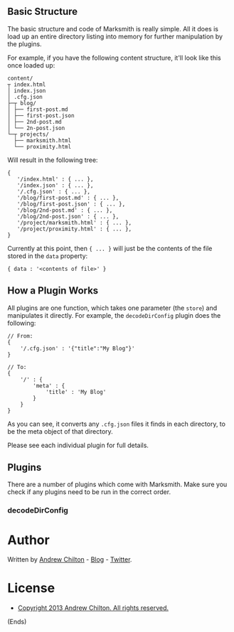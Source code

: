 

## Basic Structure ##

The basic structure and code of Marksmith is really simple. All it does is load up an entire directory listing into
memory for further manipulation by the plugins.

For example, if you have the following content structure, it'll look like this once loaded up:

```
content/
┬ index.html
│ index.json
│ .cfg.json
├─┬ blog/
│ ├── first-post.md
│ ├── first-post.json
│ ├── 2nd-post.md
│ └── 2n-post.json
└─┬ projects/
  ├── marksmith.html
  └── proximity.html
```

Will result in the following tree:

```
{
   '/index.html' : { ... },
   '/index.json' : { ... },
   '/.cfg.json' : { ... },
   '/blog/first-post.md' : { ... },
   '/blog/first-post.json' : { ... },
   '/blog/2nd-post.md' : { ... },
   '/blog/2nd-post.json' : { ... },
   '/project/marksmith.html' : { ... },
   '/project/proximity.html' : { ... },
}
```

Currently at this point, then ```{ ... }``` will just be the contents of the file stored in the ```data``` property:

```
{ data : '<contents of file>' }
```

## How a Plugin Works ##

All plugins are one function, which takes one parameter (the ```store```) and manipulates it directly. For example, the
```decodeDirConfig``` plugin does the following:

```
// From:
{
    '/.cfg.json' : '{"title":"My Blog"}'
}

// To:
{
    '/' : {
        'meta' : {
            'title' : 'My Blog'
        }
    }
}
```

As you can see, it converts any ```.cfg.json``` files it finds in each directory, to be the meta object of that
directory.

Please see each individual plugin for full details.

## Plugins ##

There are a number of plugins which come with Marksmith. Make sure you check if any plugins need to be run in the
correct order.

### decodeDirConfig ##




# Author #

Written by [Andrew Chilton](http://chilts.org/) -
[Blog](http://chilts.org/blog/) -
[Twitter](https://twitter.com/andychilton).

# License #

* [Copyright 2013 Andrew Chilton.  All rights reserved.](http://chilts.mit-license.org/2013/)

(Ends)
